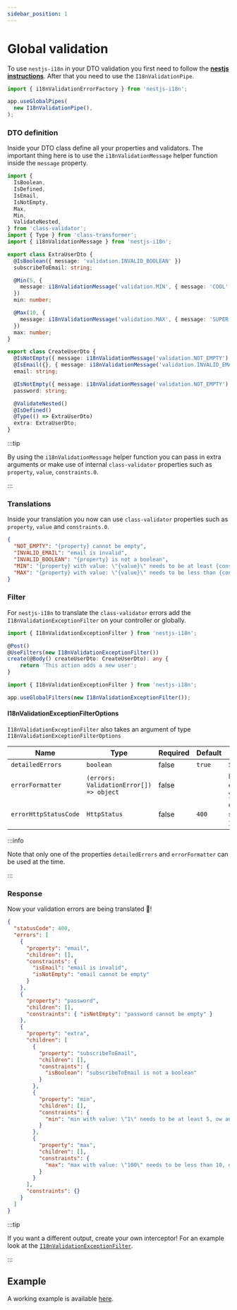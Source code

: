 ```yaml
---
sidebar_position: 1
---
```


# Global validation

To use `nestjs-i18n` in your DTO validation you first need to follow the [**nestjs instructions**](https://docs.nestjs.com/techniques/validation). After that you need to use the `I18nValidationPipe`.

```typescript title="src/main.ts"
import { i18nValidationErrorFactory } from 'nestjs-i18n';

app.useGlobalPipes(
  new I18nValidationPipe(),
);
```

### DTO definition

Inside your DTO class define all your properties and validators. The important thing here is to use the `i18nValidationMessage` helper function inside the `message` property.

```typescript title="src/dto/create-user.dto.ts"
import {
  IsBoolean,
  IsDefined,
  IsEmail,
  IsNotEmpty,
  Max,
  Min,
  ValidateNested,
} from 'class-validator';
import { Type } from 'class-transformer';
import { i18nValidationMessage } from 'nestjs-i18n';

export class ExtraUserDto {
  @IsBoolean({ message: 'validation.INVALID_BOOLEAN' })
  subscribeToEmail: string;

  @Min(5, {
    message: i18nValidationMessage('validation.MIN', { message: 'COOL' }),
  })
  min: number;

  @Max(10, {
    message: i18nValidationMessage('validation.MAX', { message: 'SUPER' }),
  })
  max: number;
}

export class CreateUserDto {
  @IsNotEmpty({ message: i18nValidationMessage('validation.NOT_EMPTY') })
  @IsEmail({}, { message: i18nValidationMessage('validation.INVALID_EMAIL') })
  email: string;

  @IsNotEmpty({ message: i18nValidationMessage('validation.NOT_EMPTY') })
  password: string;

  @ValidateNested()
  @IsDefined()
  @Type(() => ExtraUserDto)
  extra: ExtraUserDto;
}
```

:::tip

By using the `i18nValidationMessage` helper function you can pass in extra arguments or make use of internal `class-validator` properties such as `property`, `value`, `constraints.0`.

:::

### Translations

Inside your translation you now can use `class-validator` properties such as `property`, `value` and `constraints.0`.

```json title="src/i18n/en/validation.json"
{
  "NOT_EMPTY": "{property} cannot be empty",
  "INVALID_EMAIL": "email is invalid",
  "INVALID_BOOLEAN": "{property} is not a boolean",
  "MIN": "{property} with value: \"{value}\" needs to be at least {constraints.0}, ow and {message}",
  "MAX": "{property} with value: \"{value}\" needs to be less than {constraints.0}, ow and {message}"
}
```

### Filter

For `nestjs-i18n` to translate the `class-validator` errors add the `I18nValidationExceptionFilter` on your controller or globally.

```typescript title="src/app.controller.ts"
import { I18nValidationExceptionFilter } from 'nestjs-i18n';

@Post()
@UseFilters(new I18nValidationExceptionFilter())
create(@Body() createUserDto: CreateUserDto): any {
    return 'This action adds a new user';
}
```

```typescript title="src/main.ts"
import { I18nValidationExceptionFilter } from 'nestjs-i18n';

app.useGlobalFilters(new I18nValidationExceptionFilter());
```

#### I18nValidationExceptionFilterOptions

`I18nValidationExceptionFilter` also takes an argument of type `I18nValidationExceptionFilterOptions`

| Name                  | Type                                    | Required | Default | Description                                                            |
| --------------------- | --------------------------------------- | -------- | ------- | ---------------------------------------------------------------------- |
| `detailedErrors`      | `boolean`                               | false    | `true`  | Simplify error messages                                                |
| `errorFormatter`      | `(errors: ValidationError[]) => object` | false    |         | Return the validation errors in a format that you specify.             |
| `errorHttpStatusCode` | `HttpStatus`                            | false    | `400`   | Change the default http status code for the `I18nValidationException`. |

:::info

Note that only one of the properties `detailedErrors` and `errorFormatter` can be used at the time.

:::

### Response

Now your validation errors are being translated 🎉!

```json title="response"
{
  "statusCode": 400,
  "errors": [
    {
      "property": "email",
      "children": [],
      "constraints": {
        "isEmail": "email is invalid",
        "isNotEmpty": "email cannot be empty"
      }
    },
    {
      "property": "password",
      "children": [],
      "constraints": { "isNotEmpty": "password cannot be empty" }
    },
    {
      "property": "extra",
      "children": [
        {
          "property": "subscribeToEmail",
          "children": [],
          "constraints": {
            "isBoolean": "subscribeToEmail is not a boolean"
          }
        },
        {
          "property": "min",
          "children": [],
          "constraints": {
            "min": "min with value: \"1\" needs to be at least 5, ow and COOL"
          }
        },
        {
          "property": "max",
          "children": [],
          "constraints": {
            "max": "max with value: \"100\" needs to be less than 10, ow and SUPER"
          }
        }
      ],
      "constraints": {}
    }
  ]
}
```

:::tip

If you want a different output, create your own interceptor! For an example look at the [`I18nValidationExceptionFilter`](https://github.com/toonvanstrijp/nestjs-i18n/blob/main/src/filters/i18n-validation-exception.filter.ts).

:::

## Example
A working example is available [here](https://github.com/toonvanstrijp/nestjs-i18n/tree/main/samples/simple).
